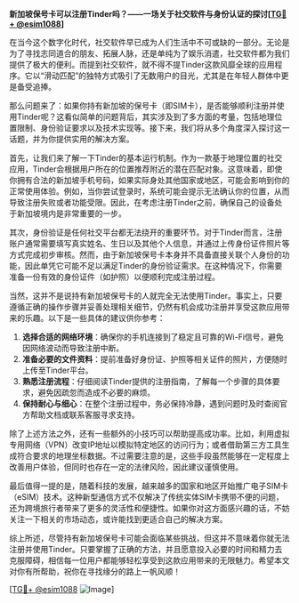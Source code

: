 **新加坡保号卡可以注册Tinder吗？——一场关于社交软件与身份认证的探讨[[TG💪+ @esim1088](https://t.me/s/esim1088)]**

在当今这个数字化时代，社交软件早已成为人们生活中不可或缺的一部分。无论是为了寻找志同道合的朋友、拓展人脉，还是单纯为了娱乐消遣，社交软件都为我们提供了极大的便利。而提到社交软件，就不得不提Tinder这款风靡全球的应用程序。它以“滑动匹配”的独特方式吸引了无数用户的目光，尤其是在年轻人群体中更是备受追捧。

那么问题来了：如果你持有新加坡的保号卡（即SIM卡），是否能够顺利注册并使用Tinder呢？这看似简单的问题背后，其实涉及到了多方面的考量，包括地理位置限制、身份验证要求以及技术实现等。接下来，我们将从多个角度深入探讨这一话题，并为你提供实用的解决方案。

首先，让我们来了解一下Tinder的基本运行机制。作为一款基于地理位置的社交应用，Tinder会根据用户所在的位置推荐附近的潜在匹配对象。这意味着，即使你拥有合法的新加坡手机号码，如果实际身处其他国家或地区，可能会影响到你的正常使用体验。例如，当你尝试登录时，系统可能会提示无法确认你的位置，从而导致注册失败或者功能受限。因此，在考虑注册Tinder之前，确保自己的设备处于新加坡境内是非常重要的一步。

其次，身份验证是任何社交平台都无法绕开的重要环节。对于Tinder而言，注册账户通常需要填写真实姓名、生日以及其他个人信息，并通过上传身份证件照片等方式完成初步审核。然而，由于新加坡保号卡本身并不具备直接关联个人身份的功能，因此单凭它可能不足以满足Tinder的身份验证需求。在这种情况下，你需要准备一份有效的身份证件（如护照）以便顺利完成注册过程。

当然，这并不是说持有新加坡保号卡的人就完全无法使用Tinder。事实上，只要遵循正确的操作步骤并妥善处理相关细节，仍然有机会成功注册并享受这款应用带来的乐趣。以下是一些具体的建议供你参考：

1. **选择合适的网络环境**：确保你的手机连接到了稳定且可靠的Wi-Fi信号，避免因网络波动而导致注册中断。
2. **准备必要的文件资料**：提前准备好身份证、护照等相关证件的照片，方便随时上传至Tinder平台。
3. **熟悉注册流程**：仔细阅读Tinder提供的注册指南，了解每一个步骤的具体要求，避免因疏忽而造成不必要的麻烦。
4. **保持耐心与细心**：在整个注册过程中，务必保持冷静，遇到问题时及时查阅官方帮助文档或联系客服寻求支持。

除了上述方法之外，还有一些额外的小技巧可以帮助提高成功率。比如，利用虚拟专用网络（VPN）改变IP地址以模拟特定地区的访问行为；或者借助第三方工具生成符合要求的地理坐标数据。不过需要注意的是，这些手段虽然能够在一定程度上改善用户体验，但同时也存在一定的法律风险，因此建议谨慎使用。

最后值得一提的是，随着科技的发展，越来越多的国家和地区开始推广电子SIM卡（eSIM）技术。这种新型通信方式不仅解决了传统实体SIM卡携带不便的问题，还为跨境旅行者带来了更多的灵活性和便捷性。如果你对这方面感兴趣的话，不妨关注一下相关的市场动态，或许能找到更适合自己的解决方案。

综上所述，尽管持有新加坡保号卡可能会面临某些挑战，但这并不意味着你就无法注册并使用Tinder。只要掌握了正确的方法，并且愿意投入必要的时间和精力去克服障碍，相信每一位用户都能够轻松享受到这款应用带来的无限魅力。希望本文对你有所帮助，祝你在寻找缘分的路上一帆风顺！

[[TG💪+ @esim1088](https://t.me/s/esim1088) ![Image](https://i.postimg.cc/4NQfJmqS/Snipaste-2025-05-13-00-14-12.png)]